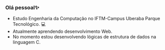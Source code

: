 ### Olá pessoal✨


- Estudo Engenharia da Computação no IFTM-Campus Uberaba Parque Tecnológico. 💻
- Atualmente aprendendo desenvolvimento Web. 
- No momento estou desenvolvendo lógicas de estrutura de dados na linguagem C.
  
